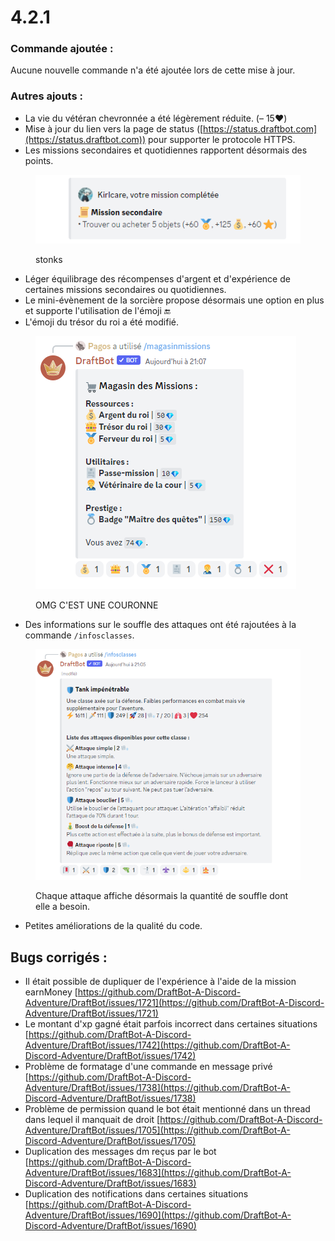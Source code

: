 # 4.2.1

### Commande ajoutée :

Aucune nouvelle commande n'a été ajoutée lors de cette mise à jour.

### Autres ajouts :

* La vie du vétéran chevronnée a été légèrement réduite. (– 15❤️)
* Mise à jour du lien vers la page de status ([https://status.draftbot.com](https://status.draftbot.com)) pour supporter le protocole HTTPS.
* Les missions secondaires et quotidiennes rapportent désormais des points.

<figure><img src="../.gitbook/assets/image (4) (1).png" alt=""><figcaption><p>stonks</p></figcaption></figure>

* Léger équilibrage des récompenses d'argent et d'expérience de certaines missions secondaires ou quotidiennes.
* Le mini-évènement de la sorcière propose désormais une option en plus et supporte l'utilisation de l'émoji 🔚
* L'émoji du trésor du roi a été modifié.

<figure><img src="../.gitbook/assets/image (45).png" alt=""><figcaption><p>OMG C'EST UNE COURONNE</p></figcaption></figure>

* Des informations sur le souffle des attaques ont été rajoutées à la commande `/infosclasses`.

<figure><img src="../.gitbook/assets/image (49).png" alt=""><figcaption><p>Chaque attaque affiche désormais la quantité de souffle dont elle a besoin.</p></figcaption></figure>

* Petites améliorations de la qualité du code.

## Bugs corrigés :

* Il était possible de dupliquer de l'expérience à l'aide de la mission earnMoney [https://github.com/DraftBot-A-Discord-Adventure/DraftBot/issues/1721](https://github.com/DraftBot-A-Discord-Adventure/DraftBot/issues/1721)
* Le montant d'xp gagné était parfois incorrect dans certaines situations [https://github.com/DraftBot-A-Discord-Adventure/DraftBot/issues/1742](https://github.com/DraftBot-A-Discord-Adventure/DraftBot/issues/1742)
* Problème de formatage d'une commande en message privé [https://github.com/DraftBot-A-Discord-Adventure/DraftBot/issues/1738](https://github.com/DraftBot-A-Discord-Adventure/DraftBot/issues/1738)
* Problème de permission quand le bot était mentionné dans un thread dans lequel il manquait de droit [https://github.com/DraftBot-A-Discord-Adventure/DraftBot/issues/1705](https://github.com/DraftBot-A-Discord-Adventure/DraftBot/issues/1705)
* Duplication des messages dm reçus par le bot [https://github.com/DraftBot-A-Discord-Adventure/DraftBot/issues/1683](https://github.com/DraftBot-A-Discord-Adventure/DraftBot/issues/1683)
* Duplication des notifications dans certaines situations [https://github.com/DraftBot-A-Discord-Adventure/DraftBot/issues/1690](https://github.com/DraftBot-A-Discord-Adventure/DraftBot/issues/1690)
